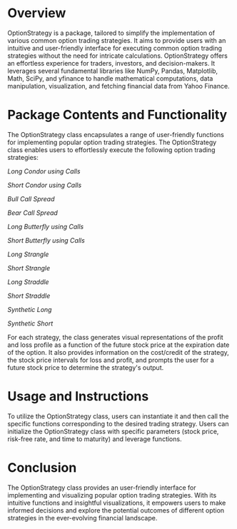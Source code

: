 # Overview
OptionStrategy is a package, tailored to simplify the implementation of various common option trading strategies. It aims to provide users with an intuitive and user-friendly interface for executing common option trading strategies without the need for intricate calculations. OptionStrategy offers an effortless experience for traders, investors, and decision-makers.
It leverages several fundamental libraries like NumPy, Pandas, Matplotlib, Math, SciPy, and yfinance to handle mathematical computations, data manipulation, visualization, and fetching financial data from Yahoo Finance.

# Package Contents and Functionality
The OptionStrategy class encapsulates a range of user-friendly functions for implementing popular option trading strategies. 
The OptionStrategy class enables users to effortlessly execute the following option trading strategies:

*Long Condor using Calls*

*Short Condor using Calls*

*Bull Call Spread*

*Bear Call Spread*

*Long Butterfly using Calls*

*Short Butterfly using Calls*

*Long Strangle*

*Short Strangle*

*Long Straddle*

*Short Straddle*

*Synthetic Long*

*Synthetic Short*

For each strategy, the class generates visual representations of the profit and loss profile as a function of the future stock price at the expiration date of the option. It also provides information on the cost/credit of the strategy, the stock price intervals for loss and profit, and prompts the user for a future stock price to determine the strategy's output.

# Usage and Instructions
To utilize the OptionStrategy class, users can instantiate it and then call the specific functions corresponding to the desired trading strategy.
Users can initialize the OptionStrategy class with specific parameters (stock price, risk-free rate, and time to maturity) and leverage functions.


# Conclusion
The OptionStrategy class provides an user-friendly interface for implementing and visualizing popular option trading strategies. With its intuitive functions and insightful visualizations, it empowers users to make informed decisions and explore the potential outcomes of different option strategies in the ever-evolving financial landscape.
